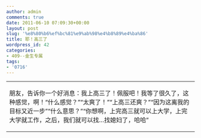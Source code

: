 ```yaml
---
author: admin
comments: true
date: 2011-06-10 07:09:30+00:00
layout: post
slug: '%e8%80%b6%ef%bc%81%e9%ab%98%e4%b8%89%e4%ba%86'
title: 耶！高三了
wordpress_id: 42
categories:
- 409--金生专属
tags:
- '0716'
---
```


<table cellpadding="0" cellspacing="0" id="blogContentTable" >
<tbody >
<tr >

<td valign="top" >





朋友，告诉你一个好消息：我上高三了！佩服吧！我等了很久了，这种感觉，啊！“什么感觉？”“太爽了！”“上高三还爽？”“因为这离我的目标又近一步”“什么意思？”“你想啊，上完高三就可以上大学，上完大学就工作，之后，我们就可以找…找媳妇了，哈哈”




</td>
</tr>
</tbody>
</table>

